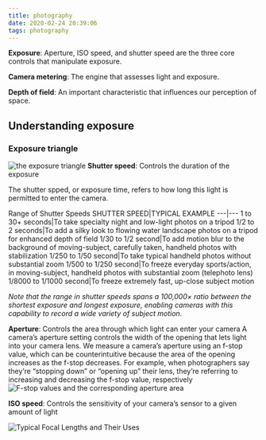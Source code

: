 ```yaml
---
title: photography
date: 2020-02-24 20:39:06
tags: photography
---
```

**Exposure**: Aperture, ISO speed, and shutter speed are the three core controls that manipulate exposure. 

**Camera metering**: The engine that assesses light and exposure. 

**Depth of field**: An important characteristic that influences our perception of space.

## Understanding exposure
### Exposure triangle

![the exposure triangle](https://i.imgur.com/qViBe1j.jpg)
**Shutter speed**: Controls the duration of the exposure

The shutter spped, or exposure time, refers to how long this light is permitted to enter the camera.

Range of Shutter Speeds
SHUTTER SPEED|TYPICAL EXAMPLE
---|---
1 to 30+ seconds|To take specialty night and low-light photos on a tripod
1/2 to 2 seconds|To add a silky look to flowing water landscape photos on a tripod for enhanced depth of field
1/30 to 1/2 second|To add motion blur to the background of moving-subject, carefully taken, handheld photos with stabilization
1/250 to 1/50 second|To take typical handheld photos without substantial zoom
1/500 to 1/250 second|To freeze everyday sports/action, in moving-subject, handheld photos with substantial zoom (telephoto lens)
1/8000 to 1/1000 second|To freeze extremely fast, up-close subject motion

*Note that the range in shutter speeds spans a 100,000× ratio between the shortest exposure and longest exposure, enabling cameras with this capability to record a wide variety of subject motion.*

**Aperture**: Controls the area through which light can enter your camera
A camera’s aperture setting controls the width of the opening that lets light into your camera lens. 
We measure a camera’s aperture using an f-stop value, which can be counterintuitive because the area of the opening increases as the f-stop decreases. For example, when photographers say they’re “stopping down” or “opening up” their lens, they’re referring to increasing and decreasing the f-stop value, respectively
![F-stop values and the corresponding aperture area](https://i.imgur.com/BSiRQZX.jpg)

**ISO speed**: Controls the sensitivity of your camera’s sensor to a given amount of light

![Typical Focal Lengths and Their Uses](https://i.imgur.com/5R1Mq0c.png)


